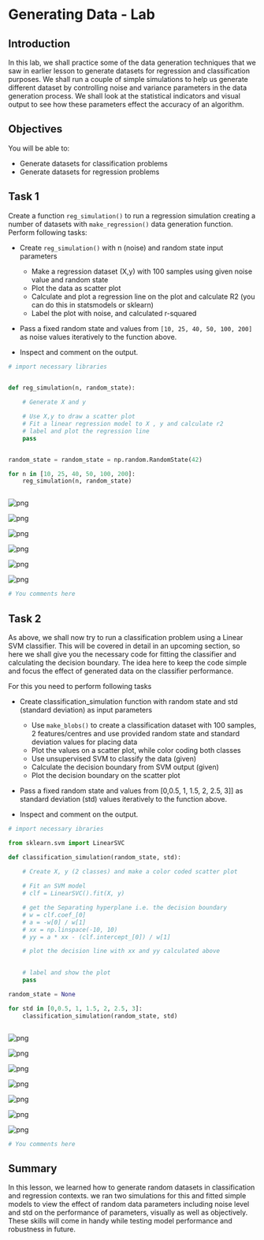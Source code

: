 
# Generating Data - Lab

## Introduction

In this lab, we shall practice some of the data generation techniques that we saw in earlier lesson to generate datasets for regression and classification purposes. We shall run a couple of simple simulations to help us generate different dataset by controlling noise and variance parameters in the data generation process. We shall look at the statistical indicators and visual output to see how these parameters effect the accuracy of an algorithm. 

## Objectives
You will be able to:

- Generate datasets for classification problems
- Generate datasets for regression problems

## Task 1

Create a function `reg_simulation()` to run a regression simulation creating a number of datasets with `make_regression()` data generation function. Perform following tasks:

* Create `reg_simulation()` with n (noise) and random state input parameters
    * Make a regression dataset (X,y) with 100 samples using  given noise value and random state
    * Plot the data as scatter plot 
    * Calculate and plot a regression line on the plot and calculate R2 (you can do this in statsmodels or sklearn)
    * Label the plot with noise, and calculated r-squared
    
* Pass a fixed random state and values from `[10, 25, 40, 50, 100, 200]` as noise values iteratively to the function above. 
* Inspect and comment on the output.


```python
# import necessary libraries


def reg_simulation(n, random_state):
    
    # Generate X and y

    # Use X,y to draw a scatter plot
    # Fit a linear regression model to X , y and calculate r2
    # label and plot the regression line 
    pass


random_state = random_state = np.random.RandomState(42)

for n in [10, 25, 40, 50, 100, 200]:
    reg_simulation(n, random_state)
```


```python

```


![png](index_files/index_4_0.png)



![png](index_files/index_4_1.png)



![png](index_files/index_4_2.png)



![png](index_files/index_4_3.png)



![png](index_files/index_4_4.png)



![png](index_files/index_4_5.png)



```python
# You comments here 
```

## Task 2

As above, we shall now try to run a classification problem using a Linear SVM classifier. This will be covered in detail in an upcoming section, so here we shall give you the necessary code for fitting the classifier and calculating the decision boundary. The idea here to keep the code simple and focus the effect of generated data on the classifier performance. 

For this you need to perform following tasks 
* Create classification_simulation function with random state and std (standard deviation) as input parameters
    * Use `make_blobs()` to create a classification dataset with 100 samples, 2 features/centres and use provided random state and standard deviation values for placing data
    * Plot the values on a scatter plot, while color coding both classes
    * Use unsupervised SVM to classify the data (given)
    * Calculate the decision boundary from SVM output (given)
    * Plot the decision boundary on the scatter plot
   
* Pass a fixed random state and values from [0,0.5, 1, 1.5, 2, 2.5, 3]] as standard deviation (std) values iteratively to the function above.

* Inspect and comment on the output.



```python
# import necessary ibraries

from sklearn.svm import LinearSVC

def classification_simulation(random_state, std):

    # Create X, y (2 classes) and make a color coded scatter plot
    
    # Fit an SVM model
    # clf = LinearSVC().fit(X, y)

    # get the Separating hyperplane i.e. the decision boundary
    # w = clf.coef_[0]
    # a = -w[0] / w[1]
    # xx = np.linspace(-10, 10)
    # yy = a * xx - (clf.intercept_[0]) / w[1]

    # plot the decision line with xx and yy calculated above
    

    # label and show the plot
    pass

random_state = None

for std in [0,0.5, 1, 1.5, 2, 2.5, 3]:
    classification_simulation(random_state, std)

```


```python

```


![png](index_files/index_8_0.png)



![png](index_files/index_8_1.png)



![png](index_files/index_8_2.png)



![png](index_files/index_8_3.png)



![png](index_files/index_8_4.png)



![png](index_files/index_8_5.png)



![png](index_files/index_8_6.png)



```python
# You comments here 
```

## Summary 

In this lesson, we learned how to generate random datasets in classification and regression contexts. we ran two simulations for this and fitted simple models to view the effect of random data parameters including noise level and std on the performance of parameters, visually as well as objectively. These skills will come in handy while testing model performance and robustness in future. 

